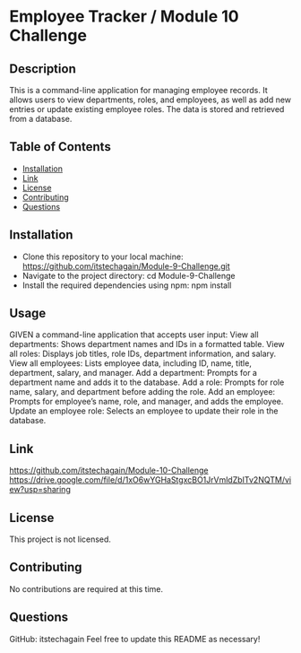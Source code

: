 # Employee Tracker / Module 10 Challenge

## Description
This is a command-line application for managing employee records. It allows users to view departments, roles, and employees, as well as add new entries or update existing employee roles. The data is stored and retrieved from a database.

## Table of Contents
- [Installation](#installation)
- [Link](#link)
- [License](#license)
- [Contributing](#contributing)
- [Questions](#questions)

## Installation
- Clone this repository to your local machine:
https://github.com/itstechagain/Module-9-Challenge.git
- Navigate to the project directory:
cd Module-9-Challenge
- Install the required dependencies using npm:
npm install

## Usage
GIVEN a command-line application that accepts user input:
View all departments: Shows department names and IDs in a formatted table.
View all roles: Displays job titles, role IDs, department information, and salary.
View all employees: Lists employee data, including ID, name, title, department, salary, and manager.
Add a department: Prompts for a department name and adds it to the database.
Add a role: Prompts for role name, salary, and department before adding the role.
Add an employee: Prompts for employee’s name, role, and manager, and adds the employee.
Update an employee role: Selects an employee to update their role in the database.

## Link
https://github.com/itstechagain/Module-10-Challenge
https://drive.google.com/file/d/1xO6wYGHaStgxcBO1JrVmldZbITv2NQTM/view?usp=sharing

## License
This project is not licensed.

## Contributing
No contributions are required at this time.

## Questions
GitHub: itstechagain
Feel free to update this README as necessary!